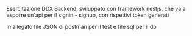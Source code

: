 Esercitazione DDX
Backend, sviluppato con framework nestjs, che va a esporre un'api per il signin - signup, con rispettivi token generati

In allegato file JSON di postman per il test e file sql per il db
